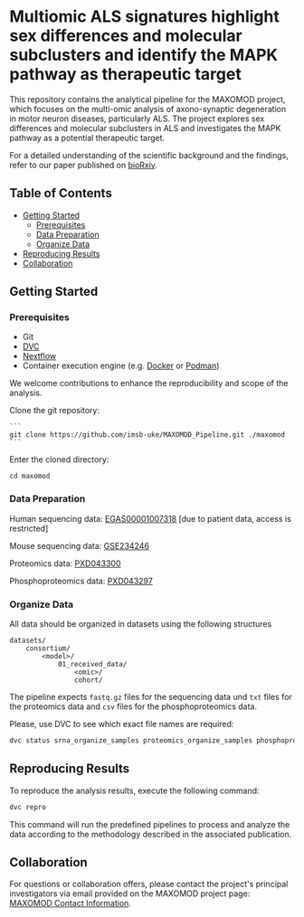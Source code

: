 # Multiomic ALS signatures highlight sex differences and molecular subclusters and identify the MAPK pathway as therapeutic target
This repository contains the analytical pipeline for the MAXOMOD project, which focuses on the multi-omic analysis of axono-synaptic degeneration in motor neuron diseases, particularly ALS. The project explores sex differences and molecular subclusters in ALS and investigates the MAPK pathway as a potential therapeutic target.

For a detailed understanding of the scientific background and the findings, refer to our paper published on [bioRxiv](https://www.biorxiv.org/content/10.1101/2023.08.14.553180v1).

## Table of Contents

- [Getting Started](#getting-started)
  - [Prerequisites](#prerequisites)
  - [Data Preparation](#data-preparation)
  - [Organize Data](#organize-data)
- [Reproducing Results](#reproducing-results)
- [Collaboration](#collaboration)


## Getting Started
### Prerequisites
- Git
- [DVC](https://dvc.org/)
- [Nextflow](https://www.nextflow.io/)
- Container execution engine (e.g. [Docker](https://www.docker.com/) or [Podman](https://podman.io/))

We welcome contributions to enhance the reproducibility and scope of the analysis.

Clone the git repository:

    ```
    git clone https://github.com/imsb-uke/MAXOMOD_Pipeline.git ./maxomod
    ```

Enter the cloned directory:

   ``` cd maxomod ```

### Data Preparation

Human sequencing data: [EGAS00001007318](https://ega-archive.org/datasets/) [due to patient data, access is restricted]

Mouse sequencing data: [GSE234246](https://www.ncbi.nlm.nih.gov/geo/query/acc.cgi?acc=GSE234246)

Proteomics data: [PXD043300](https://proteomecentral.proteomexchange.org/cgi/GetDataset?ID=PXD043300)

Phosphoproteomics data: [PXD043297](https://proteomecentral.proteomexchange.org/cgi/GetDataset?ID=PXD043297)

### Organize Data

All data should be organized in datasets using the following structures

```
datasets/
    consortium/
        <model>/
            01_received_data/
                <omic>/
                cohort/
```

The pipeline expects `fastq.gz` files for the sequencing data und `txt` files for the proteomics data and `csv` files for the phosphoproteomics data.

Please, use DVC to see which exact file names are required:

```bash
dvc status srna_organize_samples proteomics_organize_samples phosphoproteomics_organize_samples rnaseq_nextflow
```


## Reproducing Results

To reproduce the analysis results, execute the following command:

```bash
dvc repro
```

This command will run the predefined pipelines to process and analyze the data according to the methodology described in the associated publication.

## Collaboration

For questions or collaboration offers, please contact the project's principal investigators via email provided on the MAXOMOD project page: [MAXOMOD Contact Information](https://www.gesundheitsforschung-bmbf.de/de/maxomod-multi-omische-analyse-axono-synaptischer-degeneration-bei-motoneuronerkrankungen-9409.php).


